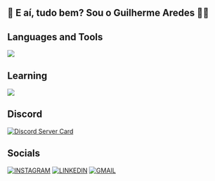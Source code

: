 ## 👋 E aí, tudo bem? Sou o Guilherme Aredes 👨‍💻

## Languages and Tools
<img src="https://skillicons.dev/icons?i=python,html,github,vscode" />

## Learning

<img src="https://skillicons.dev/icons?i=java,cpp,react" />

## Discord
[![Discord Server Card](https://cardzera.audibert.dev/api/1112920281367973900?t={timestamp})](https://discord.gg/servidordosprogramadores)

## Socials
[![INSTAGRAM](https://skillicons.dev/icons?i=instagram)](https://https://www.instagram.com/aredesog_/)
[![LINKEDIN](https://go-skill-icons.vercel.app/api/icons?i=linkedin)](https://www.linkedin.com/in/guilherme-aredes-830206313/)
[![GMAIL](https://skillicons.dev/icons?i=gmail)](mailto:guiaredes19@gmail.com)

